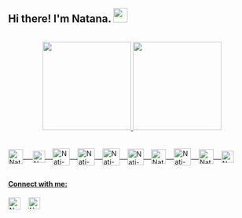 ## Hi there! I'm Natana. <img src="https://github.com/TheDudeThatCode/TheDudeThatCode/blob/master/Assets/Hi.gif" width="29px">

<div align="center"><br>
  <a href="https://github.com/natana-oliveira">
  <img height="180em" src="https://github-readme-stats.vercel.app/api?username=natana-oliveira&show_icons=true&theme=radical&include_all_commits=true&count_private=true"/>
  <img height="180em" src="https://github-readme-stats.vercel.app/api/top-langs/?username=natana-oliveira&layout=compact&langs_count=7&theme=radical"/>
</div><br>

<div style="display: inline_block"><br>
  <img align="center" alt="Nati-Android" height="30" src="https://cdn.jsdelivr.net/gh/devicons/devicon@latest/icons/android/android-original.svg">&nbsp;&nbsp;&nbsp;&nbsp;
  <img align="center" alt="Nati-Kotlin" height="25" src="https://user-images.githubusercontent.com/25181517/185062810-7ee0c3d2-17f2-4a98-9d8a-a9576947692b.png">&nbsp;&nbsp;&nbsp;
  <img align="center" alt="Nati-Java" height="35" src="https://user-images.githubusercontent.com/25181517/117201156-9a724800-adec-11eb-9a9d-3cd0f67da4bc.png">&nbsp;&nbsp;&nbsp;
  <img align="center" alt="Nati-HTML" height="35" src="https://user-images.githubusercontent.com/25181517/192158954-f88b5814-d510-4564-b285-dff7d6400dad.png">&nbsp;&nbsp;&nbsp;
  <img align="center" alt="Nati-CSS" height="35" src="https://user-images.githubusercontent.com/25181517/183898674-75a4a1b1-f960-4ea9-abcb-637170a00a75.png">&nbsp;&nbsp;&nbsp;
  <img align="center" alt="Nati-Bootstrap" height="33" src="https://user-images.githubusercontent.com/25181517/183898054-b3d693d4-dafb-4808-a509-bab54cf5de34.png">&nbsp;&nbsp;&nbsp;
  <img align="center" alt="Nati-Angular" height="30" src="https://user-images.githubusercontent.com/25181517/183890595-779a7e64-3f43-4634-bad2-eceef4e80268.png">&nbsp;&nbsp;&nbsp;
  <img align="center" alt="Nati-Laravel" height="35" src="https://github.com/marwin1991/profile-technology-icons/assets/25181517/afcf1c98-544e-41fb-bf44-edba5e62809a">&nbsp;&nbsp;&nbsp;
  <img align="center" alt="Nati-Firebase" height="30" src="https://user-images.githubusercontent.com/25181517/189716855-2c69ca7a-5149-4647-936d-780610911353.png">&nbsp;&nbsp;&nbsp;
  <img align="center" alt="Nati-Figma" height="25" src="https://user-images.githubusercontent.com/25181517/189715289-df3ee512-6eca-463f-a0f4-c10d94a06b2f.png">
</div>
  
##

#### Connect with me:

<div style="display: inline_block">
  <a href="https://www.linkedin.com/in/natanaoliveira/" target="blank"><img align="center" alt="Natana Linkedin" src="https://cdn-icons-png.flaticon.com/512/174/174857.png" height="25" /></a>&nbsp;&nbsp;&nbsp;
  <a href="https://readymag.website/u1230609390/natana/" target="blank"><img align="center" alt="Natana Portfolio" src="https://static.vecteezy.com/system/resources/previews/010/157/349/non_2x/globe-icon-sign-symbol-design-free-png.png" height="24" /></a>
</div>
  
  



  









